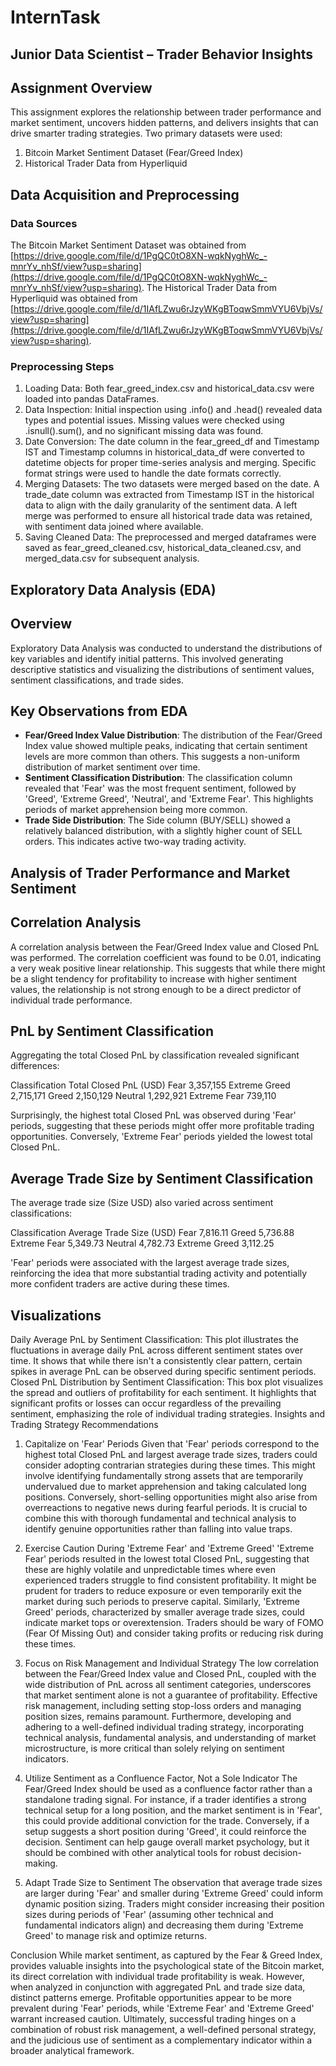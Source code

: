 # InternTask

## Junior Data Scientist – Trader Behavior Insights

## Assignment Overview
This assignment explores the relationship between trader performance and market sentiment, uncovers hidden patterns, and delivers insights that can drive smarter trading strategies. Two primary datasets were used:

1. Bitcoin Market Sentiment Dataset (Fear/Greed Index)
2. Historical Trader Data from Hyperliquid

## Data Acquisition and Preprocessing

### Data Sources
The Bitcoin Market Sentiment Dataset was obtained from [https://drive.google.com/file/d/1PgQC0tO8XN-wqkNyghWc_-mnrYv_nhSf/view?usp=sharing](https://drive.google.com/file/d/1PgQC0tO8XN-wqkNyghWc_-mnrYv_nhSf/view?usp=sharing). The Historical Trader Data from Hyperliquid was obtained from [https://drive.google.com/file/d/1IAfLZwu6rJzyWKgBToqwSmmVYU6VbjVs/view?usp=sharing](https://drive.google.com/file/d/1IAfLZwu6rJzyWKgBToqwSmmVYU6VbjVs/view?usp=sharing).

### Preprocessing Steps
1. Loading Data: Both fear_greed_index.csv and historical_data.csv were loaded into pandas DataFrames.
2. Data Inspection: Initial inspection using .info() and .head() revealed data types and potential issues. Missing values were checked using .isnull().sum(), and no significant missing data was found.
3. Date Conversion: The date column in the fear_greed_df and Timestamp IST and Timestamp columns in historical_data_df were converted to datetime objects for proper time-series analysis and merging. Specific format strings were used to handle the date formats correctly.
4. Merging Datasets: The two datasets were merged based on the date. A trade_date column was extracted from Timestamp IST in the historical data to align with the daily granularity of the sentiment data. A left merge was performed to ensure all historical trade data was retained, with sentiment data joined where available.
5. Saving Cleaned Data: The preprocessed and merged dataframes were saved as fear_greed_cleaned.csv, historical_data_cleaned.csv, and merged_data.csv for subsequent analysis.
## Exploratory Data Analysis (EDA)
## Overview

Exploratory Data Analysis was conducted to understand the distributions of key variables and identify initial patterns. This involved generating descriptive statistics and visualizing the distributions of sentiment values, sentiment classifications, and trade sides.

## Key Observations from EDA
- **Fear/Greed Index Value Distribution**: The distribution of the Fear/Greed Index value showed multiple peaks, indicating that certain sentiment levels are more common than others. This suggests a non-uniform distribution of market sentiment over time.
- **Sentiment Classification Distribution**: The classification column revealed that 'Fear' was the most frequent sentiment, followed by 'Greed', 'Extreme Greed', 'Neutral', and 'Extreme Fear'. This highlights periods of market apprehension being more common.
- **Trade Side Distribution**: The Side column (BUY/SELL) showed a relatively balanced distribution, with a slightly higher count of SELL orders. This indicates active two-way trading activity.

## Analysis of Trader Performance and Market Sentiment

## Correlation Analysis
A correlation analysis between the Fear/Greed Index value and Closed PnL was performed. The correlation coefficient was found to be 0.01, indicating a very weak positive linear relationship. This suggests that while there might be a slight tendency for profitability to increase with higher sentiment values, the relationship is not strong enough to be a direct predictor of individual trade performance.

## PnL by Sentiment Classification
Aggregating the total Closed PnL by classification revealed significant differences:

Classification	Total Closed PnL (USD)
Fear	3,357,155
Extreme Greed	2,715,171
Greed	2,150,129
Neutral	1,292,921
Extreme Fear	739,110

Surprisingly, the highest total Closed PnL was observed during 'Fear' periods, suggesting that these periods might offer more profitable trading opportunities. Conversely, 'Extreme Fear' periods yielded the lowest total Closed PnL.

## Average Trade Size by Sentiment Classification
The average trade size (Size USD) also varied across sentiment classifications:

Classification	Average Trade Size (USD)
Fear	7,816.11
Greed	5,736.88
Extreme Fear	5,349.73
Neutral	4,782.73
Extreme Greed	3,112.25

'Fear' periods were associated with the largest average trade sizes, reinforcing the idea that more substantial trading activity and potentially more confident traders are active during these times.

## Visualizations
Daily Average PnL by Sentiment Classification: This plot illustrates the fluctuations in average daily PnL across different sentiment states over time. It shows that while there isn't a consistently clear pattern, certain spikes in average PnL can be observed during specific sentiment periods.
Closed PnL Distribution by Sentiment Classification: This box plot visualizes the spread and outliers of profitability for each sentiment. It highlights that significant profits or losses can occur regardless of the prevailing sentiment, emphasizing the role of individual trading strategies.
Insights and Trading Strategy Recommendations
1. Capitalize on 'Fear' Periods
Given that 'Fear' periods correspond to the highest total Closed PnL and largest average trade sizes, traders could consider adopting contrarian strategies during these times. This might involve identifying fundamentally strong assets that are temporarily undervalued due to market apprehension and taking calculated long positions. Conversely, short-selling opportunities might also arise from overreactions to negative news during fearful periods. It is crucial to combine this with thorough fundamental and technical analysis to identify genuine opportunities rather than falling into value traps.

2. Exercise Caution During 'Extreme Fear' and 'Extreme Greed'
'Extreme Fear' periods resulted in the lowest total Closed PnL, suggesting that these are highly volatile and unpredictable times where even experienced traders struggle to find consistent profitability. It might be prudent for traders to reduce exposure or even temporarily exit the market during such periods to preserve capital. Similarly, 'Extreme Greed' periods, characterized by smaller average trade sizes, could indicate market tops or overextension. Traders should be wary of FOMO (Fear Of Missing Out) and consider taking profits or reducing risk during these times.

3. Focus on Risk Management and Individual Strategy
The low correlation between the Fear/Greed Index value and Closed PnL, coupled with the wide distribution of PnL across all sentiment categories, underscores that market sentiment alone is not a guarantee of profitability. Effective risk management, including setting stop-loss orders and managing position sizes, remains paramount. Furthermore, developing and adhering to a well-defined individual trading strategy, incorporating technical analysis, fundamental analysis, and understanding of market microstructure, is more critical than solely relying on sentiment indicators.

4. Utilize Sentiment as a Confluence Factor, Not a Sole Indicator
The Fear/Greed Index should be used as a confluence factor rather than a standalone trading signal. For instance, if a trader identifies a strong technical setup for a long position, and the market sentiment is in 'Fear', this could provide additional conviction for the trade. Conversely, if a setup suggests a short position during 'Greed', it could reinforce the decision. Sentiment can help gauge overall market psychology, but it should be combined with other analytical tools for robust decision-making.

5. Adapt Trade Size to Sentiment
The observation that average trade sizes are larger during 'Fear' and smaller during 'Extreme Greed' could inform dynamic position sizing. Traders might consider increasing their position sizes during periods of 'Fear' (assuming other technical and fundamental indicators align) and decreasing them during 'Extreme Greed' to manage risk and optimize returns.

Conclusion
While market sentiment, as captured by the Fear & Greed Index, provides valuable insights into the psychological state of the Bitcoin market, its direct correlation with individual trade profitability is weak. However, when analyzed in conjunction with aggregated PnL and trade size data, distinct patterns emerge. Profitable opportunities appear to be more prevalent during 'Fear' periods, while 'Extreme Fear' and 'Extreme Greed' warrant increased caution. Ultimately, successful trading hinges on a combination of robust risk management, a well-defined personal strategy, and the judicious use of sentiment as a complementary indicator within a broader analytical framework.